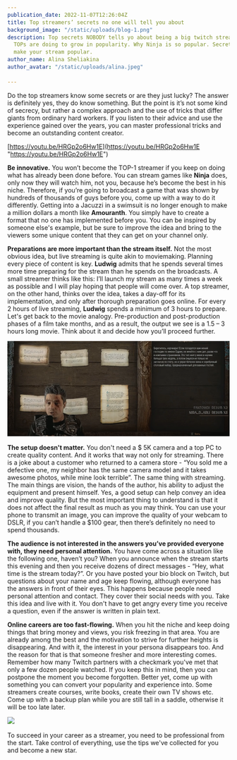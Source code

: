 ```yaml
---
publication_date: 2022-11-07T12:26:04Z
title: Top streamers’ secrets no one will tell you about
background_image: "/static/uploads/blog-1.png"
description: Top secrets NOBODY tells yo about being a big twitch streamer. What Twitch
  TOPs are doing to grow in popularity. Why Ninja is so popular. Secrets that will
  make your stream popular.
author_name: Alina Sheliakina
author_avatar: "/static/uploads/alina.jpeg"

---
```

Do the top streamers know some secrets or are they just lucky? The answer is definitely yes, they do know something. But the point is it’s not some kind of secrecy, but rather a complex approach and the use of tricks that differ giants from ordinary hard workers. If you listen to their advice and use the experience gained over the years, you can master professional tricks and become an outstanding content creator.

[https://youtu.be/HRGp2o6Hw1E](https://youtu.be/HRGp2o6Hw1E "https://youtu.be/HRGp2o6Hw1E")

**Be innovative.** You won’t become the TOP-1 streamer if you keep on doing what has already been done before. You can stream games like **Ninja** does, only now they will watch him, not you, because he’s become the best in his niche. Therefore, if you’re going to broadcast a game that was shown by hundreds of thousands of guys before you, come up with a way to do it differently. Getting into a Jacuzzi in a swimsuit is no longer enough to make a million dollars a month like **Amouranth**. You simply have to create a format that no one has implemented before you. You can be inspired by someone else's example, but be sure to improve the idea and bring to the viewers some unique content that they can get on your channel only.

**Preparations are more important than the stream itself.** Not the most obvious idea, but live streaming is quite akin to moviemaking. Planning every piece of content is key. **Ludwig** admits that he spends several times more time preparing for the stream than he spends on the broadcasts. A small streamer thinks like this: I’ll launch my stream as many times a week as possible and I will play hoping that people will come over. A top streamer, on the other hand, thinks over the idea, takes a day-off for its implementation, and only after thorough preparation goes online. For every 2 hours of live streaming, **Ludwig** spends a minimum of 3 hours to prepare. Let's get back to the movie analogy. Pre-production and post-production phases of a film take months, and as a result, the output we see is a 1.5 – 3 hours long movie. Think about it and decide how you’ll proceed further.

![](/static/uploads/1-1.png)

**The setup doesn't matter.** You don't need a $ 5K camera and a top PC to create quality content. And it works that way not only for streaming. There is a joke about a customer who returned to a camera store - “You sold me a defective one, my neighbor has the same camera model and it takes awesome photos, while mine look terrible”. The same thing with streaming. The main things are vision, the hands of the author, his ability to adjust the equipment and present himself. Yes, a good setup can help convey an idea and improve quality. But the most important thing to understand is that it does not affect the final result as much as you may think. You can use your phone to transmit an image, you can improve the quality of your webcam to DSLR, if you can’t handle a $100 gear, then there’s definitely no need to spend thousands.

**The audience is not interested in the answers you’ve provided everyone with, they need personal attention.** You have come across a situation like the following one, haven’t you? When you announce when the stream starts this evening and then you receive dozens of direct messages - “Hey, what time is the stream today?”. Or you have posted your bio block on Twitch, but questions about your name and age keep flowing, although everyone has the answers in front of their eyes. This happens because people need personal attention and contact. They cover their social needs with you. Take this idea and live with it. You don't have to get angry every time you receive a question, even if the answer is written in plain text.

**Online careers are too fast-flowing.** When you hit the niche and keep doing things that bring money and views, you risk freezing in that area. You are already among the best and the motivation to strive for further heights is disappearing. And with it, the interest in your persona disappears too. And the reason for that is that someone fresher and more interesting comes. Remember how many Twitch partners with a checkmark you've met that only a few dozen people watched. If you keep this in mind, then you can postpone the moment you become forgotten. Better yet, come up with something you can convert your popularity and experience into. Some streamers create courses, write books, create their own TV shows etc. Come up with a backup plan while you are still tall in a saddle, otherwise it will be too late later.

![](https://blog.organization.gg/blog/content/images/size/w1000/2021/10/2-1.png)

To succeed in your career as a streamer, you need to be professional from the start. Take control of everything, use the tips we've collected for you and become a new star.